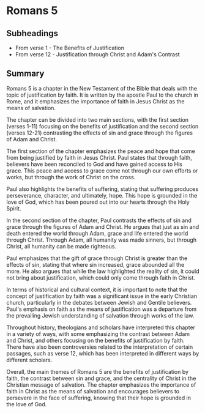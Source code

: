 # Romans 5

## Subheadings

* From verse 1 - The Benefits of Justification
* From verse 12 - Justification through Christ and Adam's Contrast

## Summary

Romans 5 is a chapter in the New Testament of the Bible that deals with the topic of justification by faith. It is written by the apostle Paul to the church in Rome, and it emphasizes the importance of faith in Jesus Christ as the means of salvation.

The chapter can be divided into two main sections, with the first section (verses 1-11) focusing on the benefits of justification and the second section (verses 12-21) contrasting the effects of sin and grace through the figures of Adam and Christ.

The first section of the chapter emphasizes the peace and hope that come from being justified by faith in Jesus Christ. Paul states that through faith, believers have been reconciled to God and have gained access to His grace. This peace and access to grace come not through our own efforts or works, but through the work of Christ on the cross.

Paul also highlights the benefits of suffering, stating that suffering produces perseverance, character, and ultimately, hope. This hope is grounded in the love of God, which has been poured out into our hearts through the Holy Spirit.

In the second section of the chapter, Paul contrasts the effects of sin and grace through the figures of Adam and Christ. He argues that just as sin and death entered the world through Adam, grace and life entered the world through Christ. Through Adam, all humanity was made sinners, but through Christ, all humanity can be made righteous.

Paul emphasizes that the gift of grace through Christ is greater than the effects of sin, stating that where sin increased, grace abounded all the more. He also argues that while the law highlighted the reality of sin, it could not bring about justification, which could only come through faith in Christ.

In terms of historical and cultural context, it is important to note that the concept of justification by faith was a significant issue in the early Christian church, particularly in the debates between Jewish and Gentile believers. Paul's emphasis on faith as the means of justification was a departure from the prevailing Jewish understanding of salvation through works of the law.

Throughout history, theologians and scholars have interpreted this chapter in a variety of ways, with some emphasizing the contrast between Adam and Christ, and others focusing on the benefits of justification by faith. There have also been controversies related to the interpretation of certain passages, such as verse 12, which has been interpreted in different ways by different scholars.

Overall, the main themes of Romans 5 are the benefits of justification by faith, the contrast between sin and grace, and the centrality of Christ in the Christian message of salvation. The chapter emphasizes the importance of faith in Christ as the means of salvation and encourages believers to persevere in the face of suffering, knowing that their hope is grounded in the love of God.